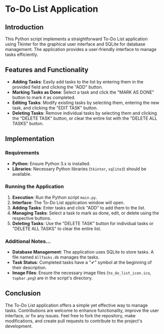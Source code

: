 # To-Do List Application

## Introduction

This Python script implements a straightforward To-Do List application using Tkinter for the graphical user interface and SQLite for database management. The application provides a user-friendly interface to manage tasks efficiently.

## Features and Functionality

- **Adding Tasks**: Easily add tasks to the list by entering them in the provided field and clicking the "ADD" button.
- **Marking Tasks as Done**: Select a task and click the "MARK AS DONE" button to mark it as completed.
- **Editing Tasks**: Modify existing tasks by selecting them, entering the new task, and clicking the "EDIT TASK" button.
- **Deleting Tasks**: Remove individual tasks by selecting them and clicking the "DELETE TASK" button, or clear the entire list with the "DELETE ALL TASKS" button.

## Implementation

### Requirements
- **Python**: Ensure Python 3.x is installed.
- **Libraries**: Necessary Python libraries (`tkinter`, `sqlite3`) should be available.

### Running the Application
1. **Execution**: Run the Python script `main.py`.
2. **Interface**: The To-Do List application window will open.
3. **Adding Tasks**: Enter tasks and click "ADD" to add them to the list.
4. **Managing Tasks**: Select a task to mark as done, edit, or delete using the respective buttons.
5. **Deleting Tasks**: Use the "DELETE TASK" button for individual tasks or "DELETE ALL TASKS" to clear the entire list.

### Additional Notes...

- **Database Management**: The application uses SQLite to store tasks. A file named `AllTasks.db` manages the tasks.
- **Task Status**: Completed tasks have a "✔" symbol at the beginning of their description.
- **Image Files**: Ensure the necessary image files (`to_do_list_icon.ico`, `topbar.png`) are in the script's directory.

## Conclusion

The To-Do List application offers a simple yet effective way to manage tasks. Contributions are welcome to enhance functionality, improve the user interface, or fix any issues. Feel free to fork the repository, make modifications, and create pull requests to contribute to the project's development.
